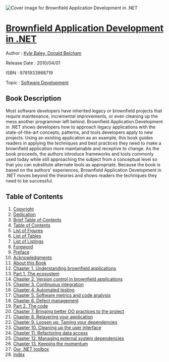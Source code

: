 ![Cover image for Brownfield Application Development in .NET](https://imgdetail.ebookreading.net/cover/cover/software_development/EB9781933988719.jpg)

[Brownfield Application Development in .NET](https://ebookreading.net/view/book/Brownfield+Application+Development+in+.NET-EB9781933988719_1.html "Brownfield Application Development in .NET")
====================================================================================================================

Author : [Kyle Baley](https://ebookreading.net/search/author/Kyle+Baley),[ Donald Belcham](https://ebookreading.net/search/author/+Donald+Belcham)

Release Date : 2010/04/01

ISBN : 9781933988719

Topic : [Software Development](https://ebookreading.net/search/category/software-development)

Book Description
-----------------

 Most software developers have inherited legacy or brownfield projects that require maintenance, incremental improvements, or even cleaning up the mess another programmer left behind. Brownfield Application Development in .NET shows developers how to approach legacy applications with the state-of-the-art concepts, patterns, and tools developers apply to new projects. Using an existing application as an example, this book guides readers in applying the techniques and best practices they need to make a brownfield application more maintainable and receptive to change. As the book proceeds, the authors introduce frameworks and tools commonly used today while still approaching the subject from a conceptual level so that you can substitute alternate tools as appropriate. Because the book is based on the authors' experiences, Brownfield Application Development in .NET moves beyond the theories and shows readers the techniques they need to be successful. 
              
Table of Contents
-----------------

1. [Copyright](https://ebookreading.net/view/book/Brownfield+Application+Development+in+.NET-EB9781933988719_3.html)
1. [Dedication](https://ebookreading.net/view/book/Brownfield+Application+Development+in+.NET-EB9781933988719_4.html)
1. [Brief Table of Contents](https://ebookreading.net/view/book/Brownfield+Application+Development+in+.NET-EB9781933988719_5.html)
1. [Table of Contents](https://ebookreading.net/view/book/Brownfield+Application+Development+in+.NET-EB9781933988719_6.html)
1. [List of Figures](https://ebookreading.net/view/book/Brownfield+Application+Development+in+.NET-EB9781933988719_7.html)
1. [List of Tables](https://ebookreading.net/view/book/Brownfield+Application+Development+in+.NET-EB9781933988719_8.html)
1. [List of Listings](https://ebookreading.net/view/book/Brownfield+Application+Development+in+.NET-EB9781933988719_9.html)
1. [Foreword](https://ebookreading.net/view/book/Brownfield+Application+Development+in+.NET-EB9781933988719_10.html)
1. [Preface](https://ebookreading.net/view/book/Brownfield+Application+Development+in+.NET-EB9781933988719_11.html)
1. [Acknowledgments](https://ebookreading.net/view/book/Brownfield+Application+Development+in+.NET-EB9781933988719_12.html)
1. [About this Book](https://ebookreading.net/view/book/Brownfield+Application+Development+in+.NET-EB9781933988719_13.html)
1. [Chapter 1. Understanding brownfield applications](https://ebookreading.net/view/book/Brownfield+Application+Development+in+.NET-EB9781933988719_14.html)
1. [Part 1. The ecosystem](https://ebookreading.net/view/book/Brownfield+Application+Development+in+.NET-EB9781933988719_15.html)
1. [Chapter 2. Version control in brownfield applications](https://ebookreading.net/view/book/Brownfield+Application+Development+in+.NET-EB9781933988719_16.html)
1. [Chapter 3. Continuous integration](https://ebookreading.net/view/book/Brownfield+Application+Development+in+.NET-EB9781933988719_17.html)
1. [Chapter 4. Automated testing](https://ebookreading.net/view/book/Brownfield+Application+Development+in+.NET-EB9781933988719_18.html)
1. [Chapter 5. Software metrics and code analysis](https://ebookreading.net/view/book/Brownfield+Application+Development+in+.NET-EB9781933988719_19.html)
1. [Chapter 6. Defect management](https://ebookreading.net/view/book/Brownfield+Application+Development+in+.NET-EB9781933988719_20.html)
1. [Part 2. The code](https://ebookreading.net/view/book/Brownfield+Application+Development+in+.NET-EB9781933988719_21.html)
1. [Chapter 7. Bringing better OO practices to the project](https://ebookreading.net/view/book/Brownfield+Application+Development+in+.NET-EB9781933988719_22.html)
1. [Chapter 8. Relayering your application](https://ebookreading.net/view/book/Brownfield+Application+Development+in+.NET-EB9781933988719_23.html)
1. [Chapter 9. Loosen up: Taming your dependencies](https://ebookreading.net/view/book/Brownfield+Application+Development+in+.NET-EB9781933988719_24.html)
1. [Chapter 10. Cleaning up the user interface](https://ebookreading.net/view/book/Brownfield+Application+Development+in+.NET-EB9781933988719_25.html)
1. [Chapter 11. Refactoring data access](https://ebookreading.net/view/book/Brownfield+Application+Development+in+.NET-EB9781933988719_26.html)
1. [Chapter 12. Managing external system dependencies](https://ebookreading.net/view/book/Brownfield+Application+Development+in+.NET-EB9781933988719_27.html)
1. [Chapter 13. Keeping the momentum](https://ebookreading.net/view/book/Brownfield+Application+Development+in+.NET-EB9781933988719_28.html)
1. [Our .NET toolbox](https://ebookreading.net/view/book/Brownfield+Application+Development+in+.NET-EB9781933988719_29.html)
1. [Index](https://ebookreading.net/view/book/Brownfield+Application+Development+in+.NET-EB9781933988719_30.html)
